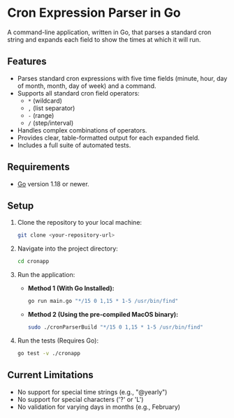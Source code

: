 # Cron Expression Parser in Go

A command-line application, written in Go, that parses a standard cron string and expands each field to show the times at which it will run.

## Features

* Parses standard cron expressions with five time fields (minute, hour, day of month, month, day of week) and a command.
* Supports all standard cron field operators:
    * `*` (wildcard)
    * `,` (list separator)
    * `-` (range)
    * `/` (step/interval)
* Handles complex combinations of operators.
* Provides clear, table-formatted output for each expanded field.
* Includes a full suite of automated tests.

## Requirements

* [Go](https://go.dev/doc/install) version 1.18 or newer.

## Setup

1.  Clone the repository to your local machine:
    ```sh
    git clone <your-repository-url>
    ```
2.  Navigate into the project directory:
    ```sh
    cd cronapp
    ```
3.  Run the application:

    * **Method 1 (With Go Installed):**
        ```sh
        go run main.go "*/15 0 1,15 * 1-5 /usr/bin/find"
        ```
    * **Method 2 (Using the pre-compiled MacOS binary):**
        ```sh
        sudo ./cronParserBuild "*/15 0 1,15 * 1-5 /usr/bin/find"
        ```
4.  Run the tests (Requires Go):
    ```sh
    go test -v ./cronapp
    ```

## Current Limitations

* No support for special time strings (e.g., "@yearly")
* No support for special characters ('?' or 'L')
* No validation for varying days in months (e.g., February)